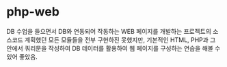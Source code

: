 # php-web

DB 수업을 들으면서 DB와 연동되어 작동하는 WEB 페이지를 개발하는 프로젝트의 소스코드
계획했던 모든 모듈들을 전부 구현하진 못했지만, 기본적인 HTML, PHP과 그 안에서 쿼리문을 작성하여 DB 데이터를 활용하여 웹 페이지를 구성하는 연습을 해볼 수 있어 좋았음.
